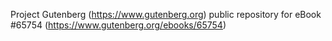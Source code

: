 Project Gutenberg (https://www.gutenberg.org) public repository for
eBook #65754 (https://www.gutenberg.org/ebooks/65754)
